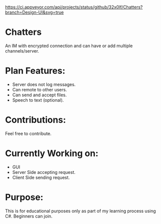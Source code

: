 https://ci.appveyor.com/api/projects/status/github/32x0lf/Chatters?branch=Design-UI&svg=true
# Chatters

An IM with encrypted connection and can have or add multiple channels/server.

# Plan Features:

- Server does not log messages.
- Can remote to other users.
- Can send and accept files.
- Speech to text (optional).



# Contributions:

Feel free to contribute.

# Currently Working on:

- GUI
- Server Side accepting request.
- Client Side sending request.

# Purpose:

This is for educational purposes only as part of my learning process using C#.
Beginners can join.
